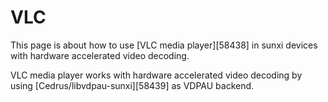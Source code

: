 # VLC
This page is about how to use [VLC media player][58438] in sunxi devices with hardware accelerated video decoding. 
  
VLC media player works with hardware accelerated video decoding by using [Cedrus/libvdpau-sunxi][58439] as VDPAU backend.
